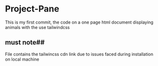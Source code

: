# Project-Pane

This is my first commit, the code on a one page html document displaying animals with the use tailwindcss
## must note## 
File contains the tailwincss cdn link due to issues faced during installation on local machine
